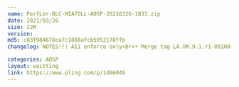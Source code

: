 ```yaml
---
name: PerfLer-BLC-MIATOLL-AOSP-20210326-1833.zip
date: 2021/03/26
size: 22M
version: 
md5: c83f984678ca7c1868afcb5052178ffb
changelog: NOTES!!! A11 enforce only<br>• Merge tag LA.UM.9.1.r1-09100-SMxxx0.0<br>• Disable memory cgroups<br>• Disable msm_performance driver<br>• implement prlmk|thanks to darkhz<br>• another improvement<br>• Built use NusantaraDev clang|thanks to @Najahiii

categories: AOSP
layout: waitting
link: https://www.pling.com/p/1406049
---
```

